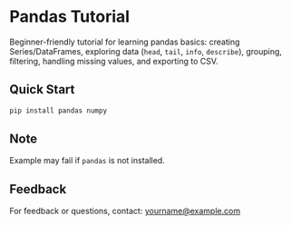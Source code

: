 # Pandas Tutorial

Beginner-friendly tutorial for learning pandas basics: creating Series/DataFrames, exploring data (`head`, `tail`, `info`, `describe`), grouping, filtering, handling missing values, and exporting to CSV.

## Quick Start

```bash
pip install pandas numpy
```

## Note

Example may fail if `pandas` is not installed.

## Feedback

For feedback or questions, contact: [yourname@example.com](mailto:yourname@example.com)
